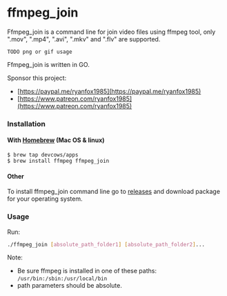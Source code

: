 # ffmpeg_join

Ffmpeg_join is a command line for join video files using ffmpeg tool, only ".mov", ".mp4", ".avi", ".mkv" and ".flv" are supported.

`TODO png or gif usage`

Ffmpeg_join is written in GO.

Sponsor this project:
- [https://paypal.me/ryanfox1985](https://paypal.me/ryanfox1985)
- [https://www.patreon.com/ryanfox1985](https://www.patreon.com/ryanfox1985)

### Installation

#### With [Homebrew](http://brew.sh) (Mac OS & linux)
```
$ brew tap devcows/apps
$ brew install ffmpeg ffmpeg_join
```

#### Other

To install ffmpeg_join command line go to [releases](https://github.com/ryanfox1985/ffmpeg_join/releases) and download package for your operating system.

### Usage

Run:

```bash
./ffmpeg_join [absolute_path_folder1] [absolute_path_folder2]...
```

Note:
- Be sure ffmpeg is installed in one of these paths: `/usr/bin:/sbin:/usr/local/bin`
- path parameters should be absolute.

